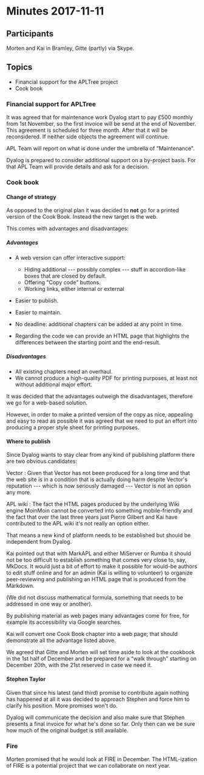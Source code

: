 Minutes 2017-11-11
==================

Participants
------------

Morten and Kai in Bramley, Gitte (partly) via Skype.


Topics
------

* Financial support for the APLTree project
* Cook book


### Financial support for APLTree

It was agreed that for maintenance work Dyalog start to pay £500 monthly from 1st November, so the first invoice will be send at the end of November. This agreement is scheduled for three month. After that it will be reconsidered. If neither side objects the agreement will continue. 

APL Team will report on what is done under the umbrella of "Maintenance".

Dyalog is prepared to consider additional support on a by-project basis. For that APL Team will provide details and ask for a decision.


### Cook book

#### Change of strategy

As opposed to the original plan it was decided to **not** go for a printed version of the Cook Book. Instead the new target is the web.

This comes with advantages and disadvantages:

##### Advantages

* A web version can offer interactive support:

  * Hiding additional --- possibly complex --- stuff in accordion-like boxes that are closed by default.
  * Offering "Copy code" buttons.
  * Working links, either internal or external

* Easier to publish.
* Easier to maintain.
* No deadline: additional chapters can be added at any point in time.
* Regarding the code we can provide an HTML page that highlights the differences between the starting point and the end-result.

##### Disadvantages

* All existing chapters need an overhaul.
* We cannot produce a high-quality PDF for printing purposes, at least not without additional major effort.

It was decided that the advantages outweigh the disadvantages, therefore we go for a web-based solution.

However, in order to make a printed version of the copy as nice, appealing and easy to read as possible it was agreed that we need to put an effort into producing a proper style sheet for printing purposes.


#### Where to publish

Since Dyalog wants to stay clear from any kind of publishing platform there are two obvious candidates:

Vector
: Given that Vector has not been produced for a long time and that the web site is in a condition that is actually doing harm despite Vector's reputation --- which is now seriously damaged --- Vector is not an option any more.

APL wiki
: The fact the HTML pages produced by the underlying Wiki engine MoinMoin cannot be converted into something mobile-friendly and the fact that over the last three years just Pierre Gilbert and Kai have contributed to the APL wiki it's not really an option either.

That means a new kind of platform needs to be established but should be independent from Dyalog.

Kai pointed out that with MarkAPL and either MiServer or Rumba it should not be too difficult to establish something that comes very close to, say, MkDocs. It would just a bit of effort to make it possible for would-be authors to edit stuff online and for an admin (Kai is willing to volunteer) to organize peer-reviewing and publishing an HTML page that is produced from the Markdown.

(We did not discuss mathematical formula, something that needs to be addressed in one way or another).

By publishing material as web pages many advantages come for free, for example its accessibility via Google searches.

Kai will convert one Cook Book chapter into a web page; that should demonstrate all the advantage listed above.

We agreed that Gitte and Morten will set time aside to look at the cookbook in the 1st half of December and be prepared for a “walk through” starting on December 20th, with the 21st reserved in case we need it.


#### Stephen Taylor

Given that since his latest (and third) promise to contribute again nothing has happened at all it was decided to approach Stephen and force him to clarify his position. More promises won't do.

Dyalog will communicate the decision and also make sure that Stephen presents a final invoice for what he's done so far. Only then can we be sure how much of the original budget is still available.

### Fire

Morten promised that he would look at FIRE in December. The HTML-ization of FIRE is a potential project that we can collaborate on next year.